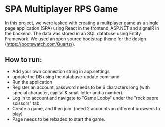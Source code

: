 # SPA Multiplayer RPS Game

In this project, we were tasked with creating a multiplayer game as a single page application (SPA) using React in the frontend, ASP.NET and signalR in the backend. The data was stored in an SQL database using Entity Framework.
We used an open source bootstrap theme for the design (https://bootswatch.com/Quartz/).

## How to run:
* Add your own connection string in app.settings
* update the DB using the database-update command
* Run the application
* Register an account, password needs to be 6 characters long (with special character, capital & small letter and a number).
* Log in to account and navigate to "Game Lobby" under the "rock papre scissors" tab.
* Create a game, and then join. (need 2 accounts on different browsers to play)
* Page needs to be reloaded to start the game.
